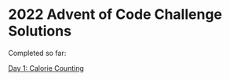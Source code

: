 # 2022 Advent of Code Challenge Solutions

Completed so far:

[Day 1: Calorie Counting](https://adventofcode.com/2022/day/1)
